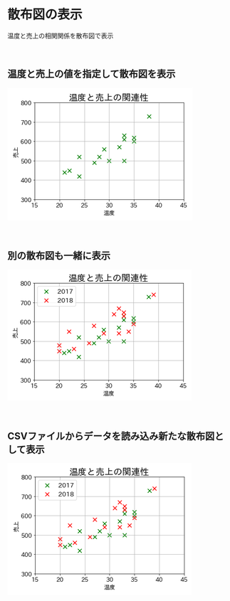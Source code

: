 # 散布図の表示
温度と売上の相関関係を散布図で表示

<br>

## 温度と売上の値を指定して散布図を表示
![画像1](./image01.png)

<br>

## 別の散布図も一緒に表示
![画像2](./image02.png)

<br>

## CSVファイルからデータを読み込み新たな散布図として表示
![画像3](./image03.png)

<br>
